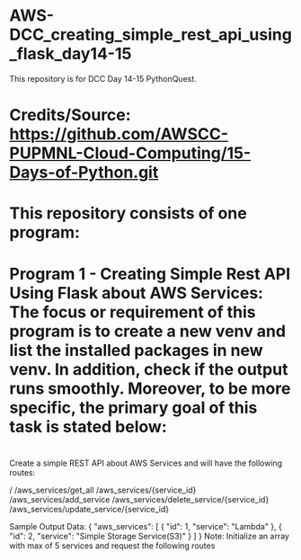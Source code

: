 # AWS-DCC_creating_simple_rest_api_using_flask_day14-15
This repository is for DCC Day 14-15 PythonQuest.
#
# Credits/Source: https://github.com/AWSCC-PUPMNL-Cloud-Computing/15-Days-of-Python.git
#
# This repository consists of one program: 
# Program 1 - Creating Simple Rest API Using Flask about AWS Services: The focus or requirement of this program is to create a new venv and list the installed packages in new venv. In addition, check if the output runs smoothly. Moreover, to be more specific, the primary goal of this task is stated below:
#
Create a simple REST API about AWS Services and will have the following routes:

/
/aws_services/get_all
/aws_services/{service_id}
/aws_services/add_service
/aws_services/delete_service/{service_id}
/aws_services/update_service/{service_id}

Sample Output Data:
{
    "aws_services": [
        {
            "id": 1,
            "service": "Lambda"
        },
        {
            "id": 2,
            "service": "Simple Storage Service(S3)"
        }
    ]
}
Note: Initialize an array with max of 5 services and request the following routes
